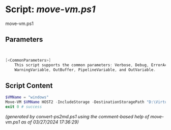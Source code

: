 Script: *move-vm.ps1*
========================

move-vm.ps1 


Parameters
----------
```powershell


[<CommonParameters>]
    This script supports the common parameters: Verbose, Debug, ErrorAction, ErrorVariable, WarningAction, 
    WarningVariable, OutBuffer, PipelineVariable, and OutVariable.
```

Script Content
--------------
```powershell
$VMName = "windows"
Move-VM $VMName HOST2 -IncludeStorage -DestinationStoragePath "D:\VirtualMachines\$VMName"
exit 0 # success
```

*(generated by convert-ps2md.ps1 using the comment-based help of move-vm.ps1 as of 03/27/2024 17:36:29)*
